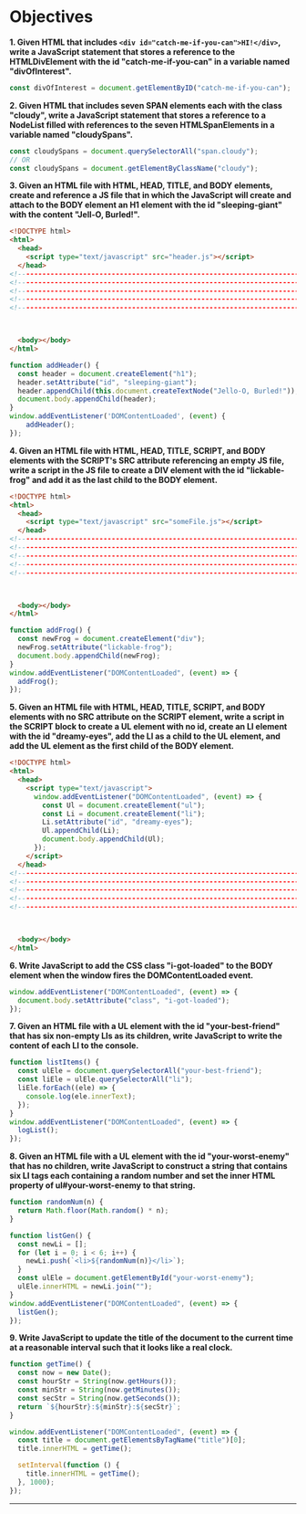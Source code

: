 # **Objectives**

**1. Given HTML that includes `<div id="catch-me-if-you-can">HI!</div>`, write a JavaScript statement that stores a reference to the HTMLDivElement with the id "catch-me-if-you-can" in a variable named "divOfInterest".**

```js
const divOfInterest = document.getElementByID("catch-me-if-you-can");
```

**2. Given HTML that includes seven SPAN elements each with the class "cloudy", write a JavaScript statement that stores a reference to a NodeList filled with references to the seven HTMLSpanElements in a variable named "cloudySpans".**

```js
const cloudySpans = document.querySelectorAll("span.cloudy");
// OR
const cloudySpans = document.getElementByClassName("cloudy");
```

**3. Given an HTML file with HTML, HEAD, TITLE, and BODY elements, create and reference a JS file that in which the JavaScript will create and attach to the BODY element an H1 element with the id "sleeping-giant" with the content "Jell-O, Burled!".**

```html
<!DOCTYPE html>
<html>
  <head>
    <script type="text/javascript" src="header.js"></script>
  </head>
<!--------------------------------------------------------------------------------------------------->
<!--------------------------------------------------------------------------------------------------->
<!--------------------------------------------------------------------------------------------------->
<!--------------------------------------------------------------------------------------------------->
<!--------------------------------------------------------------------------------------------------->



  <body></body>
</html>
```

```js
function addHeader() {
  const header = document.createElement("h1");
  header.setAttribute("id", "sleeping-giant");
  header.appendChild(this.document.createTextNode("Jello-O, Burled!"));
  document.body.appendChild(header);
}
window.addEventListener('DOMContentLoaded', (event) {
    addHeader();
});
```

**4. Given an HTML file with HTML, HEAD, TITLE, SCRIPT, and BODY elements with the SCRIPT's SRC attribute referencing an empty JS file, write a script in the JS file to create a DIV element with the id "lickable-frog" and add it as the last child to the BODY element.**

```html
<!DOCTYPE html>
<html>
  <head>
    <script type="text/javascript" src="someFile.js"></script>
  </head>
<!--------------------------------------------------------------------------------------------------->
<!--------------------------------------------------------------------------------------------------->
<!--------------------------------------------------------------------------------------------------->
<!--------------------------------------------------------------------------------------------------->
<!--------------------------------------------------------------------------------------------------->



  <body></body>
</html>
```

```js
function addFrog() {
  const newFrog = document.createElement("div");
  newFrog.setAttribute("lickable-frog");
  document.body.appendChild(newFrog);
}
window.addEventListener("DOMContentLoaded", (event) => {
  addFrog();
});
```

**5. Given an HTML file with HTML, HEAD, TITLE, SCRIPT, and BODY elements with no SRC attribute on the SCRIPT element, write a script in the SCRIPT block to create a UL element with no id, create an LI element with the id "dreamy-eyes", add the LI as a child to the UL element, and add the UL element as the first child of the BODY element.**

```html
<!DOCTYPE html>
<html>
  <head>
    <script type="text/javascript">
      window.addEventListener("DOMContentLoaded", (event) => {
        const Ul = document.createElement("ul");
        const Li = document.createElement("li");
        Li.setAttribute("id", "dreamy-eyes");
        Ul.appendChild(Li);
        document.body.appendChild(Ul);
      });
    </script>
  </head>
<!--------------------------------------------------------------------------------------------------->
<!--------------------------------------------------------------------------------------------------->
<!--------------------------------------------------------------------------------------------------->
<!--------------------------------------------------------------------------------------------------->
<!--------------------------------------------------------------------------------------------------->



  <body></body>
</html>
```

**6. Write JavaScript to add the CSS class "i-got-loaded" to the BODY element when the window fires the DOMContentLoaded event.**

```js
window.addEventListener("DOMContentLoaded", (event) => {
  document.body.setAttribute("class", "i-got-loaded");
});
```

**7. Given an HTML file with a UL element with the id "your-best-friend" that has six non-empty LIs as its children, write JavaScript to write the content of each LI to the console.**

```js
function listItems() {
  const ulEle = document.querySelectorAll("your-best-friend");
  const liEle = ulEle.querySelectorAll("li");
  liEle.forEach((ele) => {
    console.log(ele.innerText);
  });
}
window.addEventListener("DOMContentLoaded", (event) => {
  logList();
});
```

**8. Given an HTML file with a UL element with the id "your-worst-enemy" that has no children, write JavaScript to construct a string that contains six LI tags each containing a random number and set the inner HTML property of ul#your-worst-enemy to that string.**

```js
function randomNum(n) {
  return Math.floor(Math.random() * n);
}

function listGen() {
  const newLi = [];
  for (let i = 0; i < 6; i++) {
    newLi.push(`<li>${randomNum(n)}</li>`);
  }
  const ulEle = document.getElementById("your-worst-enemy");
  ulEle.innerHTML = newLi.join("");
}
window.addEventListener("DOMContentLoaded", (event) => {
  listGen();
});
```

**9. Write JavaScript to update the title of the document to the current time at a reasonable interval such that it looks like a real clock.**

```js
function getTime() {
  const now = new Date();
  const hourStr = String(now.getHours());
  const minStr = String(now.getMinutes());
  const secStr = String(now.getSeconds());
  return `${hourStr}:${minStr}:${secStr}`;
}

window.addEventListener("DOMContentLoaded", (event) => {
  const title = document.getElementsByTagName("title")[0];
  title.innerHTML = getTime();

  setInterval(function () {
    title.innerHTML = getTime();
  }, 1000);
});
```

---
